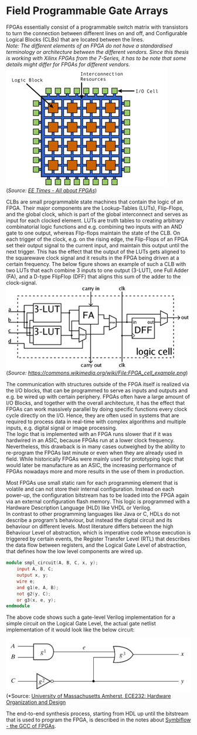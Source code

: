 # Field Programmable Gate Arrays

FPGAs essentially consist of a programmable switch matrix with transistors to turn the connection between different lines on and off, and Configurable Logical Blocks (CLBs) that are located between the lines.  
*Note: The different elements of an FPGA do not have a standardised terminology or architecture between the different vendors. Since this thesis is working with Xilinx FPGAs from the 7-Series, it has to be note that some details might differ for FPGAs for different vendors.*
![Generic FPGA Architecture](images/generic_fpga.png)  
(*Source: [EE Times - All about FPGAs](https://www.eetimes.com/all-about-fpgas/)*)

CLBs are small programmable state machines that contain the logic of an FPGA. Their major components are the  Lookup-Tables (LUTs), Flip-Flops, and the global clock, which is part of the global interconnect and serves as input for each clocked element. LUTs are truth tables to creating arbitrary combinatorial logic functions and  e.g. combining two inputs with an AND gate to one output, whereas Flip-flops maintain the state of the CLB. On each trigger of the clock, e.g. on the rising edge, the Flip-Flops of an FPGA set their output signal to the current input, and maintain this output until the next trigger. This has the effect that the output of the LUTs gets aligned to the squarewave clock signal and it results in the FPGA being driven at a certain frequency.
The below figure shows an example of such a CLB with two LUTs that each combine 3 inputs to one output (3-LUT), one Full Adder (FA), and a D-type FlipFlop (DFF) that aligns this sum of the adder to the clock-signal.
![FPGA cell example](images/FPGA_cell_example.png)  
(*Source: <https://commons.wikimedia.org/wiki/File:FPGA_cell_example.png>*)

The communication with structures outside of the FPGA itself is realized via the I/O blocks, that can be programmed to serve as inputs and outputs and e.g. be wired up with certain periphery.
FPGAs often have a large amount of I/O Blocks, and together with the overall architecture, it has the effect that FPGAs can work massively parallel by doing specific functions every clock cycle directly on the I/O.
Hence, they are often used in systems that are required to process data in real-time with complex algorithms and multiple inputs, e.g. digital signal or image processing.  
The logic that is implemented with an FPGA runs slower that if it was hardwired in an ASIC, because FPGAs run at a lower clock frequency.
Nevertheless, this drawback is in many cases outweighed by the ability to re-program the FPGAs last minute or even when they are already used in field. While historically FPGAs were mainly used for prototyping logic that would later be manufacture as an ASIC, the increasing performance of FPGAs nowadays more and more results in the use of them in production.

Most FPGAs use small static ram for each programming element that is volatile and can not store their internal configuration.
Instead on each power-up, the configuration bitstream has to be loaded into the FPGA again via an external configuration flash memory. This logic is programmed with a Hardware Description Language (HLD) like VHDL or Verilog.  
In contrast to other programming languages like Java or C, HDLs do not describe a program's behaviour, but instead the digital circuit and its behaviour on different levels.
Most literature differs between the high Behaviour Level of abstraction, which is imperative code whose execution is triggered by certain events, the Register Transfer Level (RTL) that describes the data flow between registers, and the Logical Gate Level of abstraction, that defines how the low level components are wired up.

```verilog
module smpl_circuit(A, B, C, x, y);
    input A, B, C;
    output x, y;
    wire e;
    and g1(e, A, B);
    not g2(y, C);
    or g3(x, e, y);
endmodule
```

The above code shows such a gate-level Verilog implementation for a simple circuit on the Logical Gate Level, the actual gate netlist implementation of it would look like the below circuit:  

![Netlist circuit for Verilog code](images/smpl_circuit_verilog.png)  
(*Source: [University of Massachusetts Amherst, ECE232: Hardware Organization and Design](https://euler.ecs.umass.edu/ece232/pdf/03-verilog-11.pdf>*)

The end-to-end synthesis process, starting from HDL up until the bitstream that is used to program the FPGA, is described in the notes about [Symbiflow - the GCC of FPGAs](symbiflow.md).

